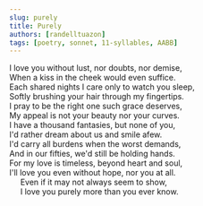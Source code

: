 ```yaml
---
slug: purely
title: Purely
authors: [randelltuazon]
tags: [poetry, sonnet, 11-syllables, AABB]
---
```


I love you without lust, nor doubts, nor demise,<br/>
When a kiss in the cheek would even suffice.<br/>
Each shared nights I care only to watch you sleep,<br/>
Softly brushing your hair through my fingertips.<br/>
I pray to be the right one such grace deserves,<br/>
My appeal is not your beauty nor your curves.<br/>
I have a thousand fantasies, but none of you,<br/>
I'd rather dream about us and smile afew.<br/>
I'd carry all burdens when the worst demands,<br/>
And in our fifties, we'd still be holding hands.<br/>
For my love is timeless, beyond heart and soul,<br/>
I'll love you even without hope, nor you at all.<br/>
&nbsp;&nbsp;&nbsp;&nbsp; Even if it may not always seem to show,<br/>
&nbsp;&nbsp;&nbsp;&nbsp; I love you purely more than you ever know.<br/>
